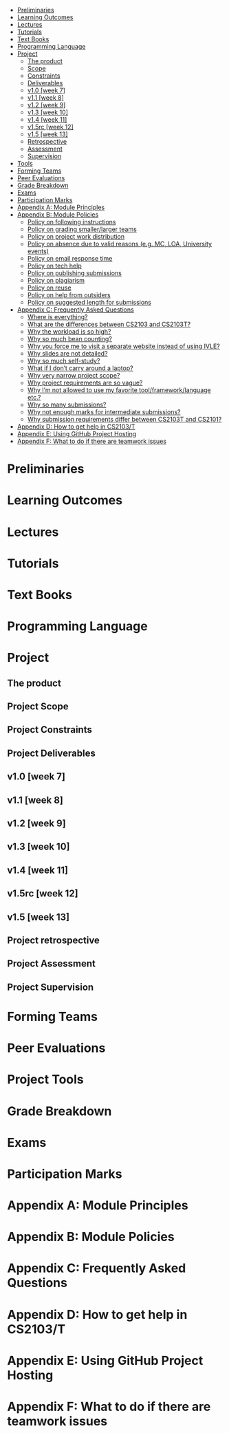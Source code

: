 <link rel="stylesheet" href="../css/main.css">
<link rel="stylesheet" href="../css/handbook.css">

<include src="../common/header.md" />

<div class="website-content">

*   [Preliminaries](#handbook-preliminaries)
*   [Learning Outcomes](#handbook-learning-outcomes)
*   [Lectures](#handbook-lectures)
*   [Tutorials](#handbook-tutorials)
*   [Text Books](#handbook-textBooks)
*   [Programming Language](#handbook-programmingLanguages)
*   [Project](#handbook-project)
    *   [The product](#handbook-project-product)
    *   [Scope](#handbook-project-scope)
    *   [Constraints](#handbook-project-constraints)
    *   [Deliverables](#handbook-project-deliverables)
    *   [v1.0 [week 7]](#handbook-project-v10)
    *   [v1.1 [week 8]](#handbook-project-v11)
    *   [v1.2 [week 9]](#handbook-project-v12)
    *   [v1.3 [week 10]](#handbook-project-v13)
    *   [v1.4 [week 11]](#handbook-project-v14)
    *   [v1.5rc [week 12]](#handbook-project-v15rc)
    *   [v1.5 [week 13]](#handbook-project-v15)
    *   [Retrospective](#handbook-project-retrospective)
    *   [Assessment](#handbook-project-assessment)
    *   [Supervision](#handbook-project-supervision)
*   [Tools](#handbook-tools)
*   [Forming Teams](#handbook-teams)
*   [Peer Evaluations](#handbook-peerEvaluations)
*   [Grade Breakdown](#handbook-gradeBreakdown)
*   [Exams](#handbook-exams)
*   [Participation Marks](#handbook-participation)
*   [Appendix A: Module Principles](#handbook-appendixA-principles)
*   [Appendix B: Module Policies](#handbook-appendixB-policies)
    *   [Policy on following instructions](#policy-followingInstructions)
    *   [Policy on grading smaller/larger teams](#policy-teamSize)
    *   [Policy on project work distribution](#policy-workDistribution)
    *   [Policy on absence due to valid reasons (e.g. MC, LOA, University events)](#policy-validAbsences)
    *   [Policy on email response time](#policy-responseTime)
    *   [Policy on tech help](#policy-techHelp)
    *   [Policy on publishing submissions](#policy-publishingSubmissions)
    *   [Policy on plagiarism](#policy-plagiarism)
    *   [Policy on reuse](#policy-reuse)
    *   [Policy on help from outsiders](#policy-outsiderHelp)
    *   [Policy on suggested length for submissions](#policy-submissionLength)
*   [Appendix C: Frequently Asked Questions](#handbook-appendixC-faq)
    *   [Where is everything?](#handbook-faq-whereIsEverything)
    *   [What are the differences between CS2103 and CS2103T?](#handbook-faq-cs2103VsCs2103t)
    *   [Why the workload is so high?](#handbook-faq-highWorkload)
    *   [Why so much bean counting?](#handbook-faq-beanCounting)
    *   [Why you force me to visit a separate website instead of using IVLE?](#handbook-faq-separateWebsite)
    *   [Why slides are not detailed?](#handbook-faq-slideFormat)
    *   [Why so much self-study?](#handbook-faq-selfStudy)
    *   [What if I don’t carry around a laptop?](#handbook-faq-noLaptop)
    *   [Why very narrow project scope?](#handbook-faq-narrowScope)
    *   [Why project requirements are so vague?](#handbook-faq-vagueRequirements)
    *   [Why I’m not allowed to use my favorite tool/framework/language etc.?](#handbook-faq-favoriteTool)
    *   [Why so many submissions?](#handbook-faq-manySubmissions)
    *   [Why not enough marks for intermediate submissions?](#handbook-faq-intermediateMarks)
    *   [Why submission requirements differ between CS2103T and CS2101?](#handbook-faq-cs2101Differences)
*   [Appendix D: How to get help in CS2103/T](#handbook-appendixD-help)
*   [Appendix E: Using GitHub Project Hosting](#handbook-appendixE-github)
*   [Appendix F: What to do if there are teamwork issues](#handbook-appendixF-teamworkIssues)

# Preliminaries
<div id="handbook-preliminaries">
  <include src="preliminaries.md" />
</div>

# Learning Outcomes
<div id="handbook-learning-outcomes">
  <include src="learningOutcomes.md" />
</div>

# Lectures
<div id="handbook-lectures">
  <include src="lectures.md" />
</div>

# Tutorials
<div id="handbook-tutorials">
  <include src="tutorials.md" />
</div>

# Text Books
<div id="handbook-textBooks">
  <include src="textbooks.md" />
</div>

# Programming Language
<div id="handbook-programmingLanguages">
  <include src="programming-languages.md" />
</div>

# Project
<div id="handbook-project">
<include src="project.md" />
</div>

## The product
<div id="handbook-project-product">
<include src="project-product.md" />
</div>

## Project Scope
<div id="handbook-project-scope">
<include src="project-scope.md" />
</div>

## Project Constraints
<div id="handbook-project-constraints">
<include src="project-constraints.md" />
</div>

## Project Deliverables
<div id="handbook-project-deliverables">
<include src="project-deliverables.md" />
</div>

## v1.0 [week 7]
<div id="handbook-project-v10">
<include src="project-v10.md" />
</div>

## v1.1 [week 8]
<div id="handbook-project-v11">
<include src="project-v11.md" />
</div>

## v1.2 [week 9]
<div id="handbook-project-v12">
<include src="project-v12.md" />
</div>

## v1.3 [week 10]
<div id="handbook-project-v13">
<include src="project-v13.md" />
</div>

## v1.4 [week 11]
<div id="handbook-project-v14">
<include src="project-v14.md" />
</div>

## v1.5rc [week 12]
<div id="handbook-project-v15rc">
<include src="project-v15rc.md" />
</div>

## v1.5 [week 13]
<div id="handbook-project-v15">
<include src="project-v15.md" />
</div>

## Project retrospective
<div id="handbook-project-retrospective">
<include src="project-retrospective.md" />
</div>

## Project Assessment
<div id="handbook-project-assessment">
<include src="project-assessment.md" />
</div>

## Project Supervision
<div id="handbook-project-supervision">
<include src="project-supervision.md" />
</div>

# Forming Teams
<div id="handbook-teams">
<include src="teams.md" />
</div>

# Peer Evaluations
<div id="handbook-peerEvaluations">
<include src="peer-evaluations.md" />
</div>

# Project Tools
<div id="handbook-tools">
<include src="tools.md" />
</div>

# Grade Breakdown
<div id="handbook-gradeBreakdown">
<include src="gradeBreakdown.md" /></div>

# Exams
<div id="handbook-exams">
<include src="exams.md" /></div>

# Participation Marks
<div id="handbook-participation">
<include src="participation.md" /></div>

# Appendix A: Module Principles
<div id="handbook-appendixA-principles">
<include src="appendixA-principles.md" /></div>

# Appendix B: Module Policies
<div id="handbook-appendixB-policies">
<include src="appendixB-policies.md" /></div>
<div id="handbook-policy"></div>

# Appendix C: Frequently Asked Questions
<div id="handbook-appendixC-faq">
<include src="appendixC-faq.md" /></div>

# Appendix D: How to get help in CS2103/T
<div id="handbook-appendixD-help">
<include src="appendixD-help.md" /></div>

# Appendix E: Using GitHub Project Hosting
<div id="handbook-appendixE-github">
<include src="appendixE-github.md" /></div>

# Appendix F: What to do if there are teamwork issues
<div id="handbook-appendixF-teamworkIssues">
<include src="appendixF-teamworkIssues.md" /></div>

<include src="../common/disqus.md" />

</div>
